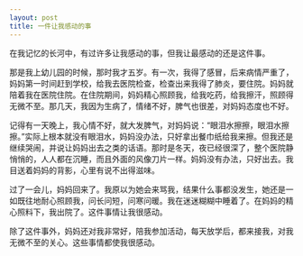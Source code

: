 ```yaml
---
layout: post
title: 一件让我感动的事
---
```



在我记忆的长河中，有过许多让我感动的事，但我让最感动的还是这件事。

那是我上幼儿园的时候，那时我才五岁。有一次，我得了感冒，后来病情严重了，妈妈第一时间赶到学校，给我去医院检查，检查出来我得了肺炎，要住院。妈妈就陪着我在医院住院。在住院期间，妈妈精心照顾我，给我吃药，给我擦汗，照顾得无微不至。那几天，我因为生病了，情绪不好，脾气也很差，对妈妈态度也不好。

记得有一天晚上，我心情不好，就大发脾气，对妈妈说：“眼泪水擦擦，眼泪水擦擦。”实际上根本就没有眼泪水，妈妈没办法，只好拿出餐巾纸给我来擦。但我还是继续哭闹，并说让妈妈出去之类的话语。那时是冬天，夜已经很深了，整个医院静悄悄的，人人都在沉睡，而且外面的风像刀片一样。妈妈没有办法，只好出去。我目送着妈妈的背影，心里有说不出得滋味。

过了一会儿，妈妈回来了。我原以为她会来骂我，结果什么事都没发生，她还是一如既往地耐心照顾我，问长问短，问寒问暖。我在迷迷糊糊中睡着了。在妈妈的精心照料下，我出院了。这件事情让我很感动。

除了这件事外，妈妈还对我非常好，陪我参加活动，每天放学后，都来接我，对我无微不至的关心。这些事情都使我很感动。
